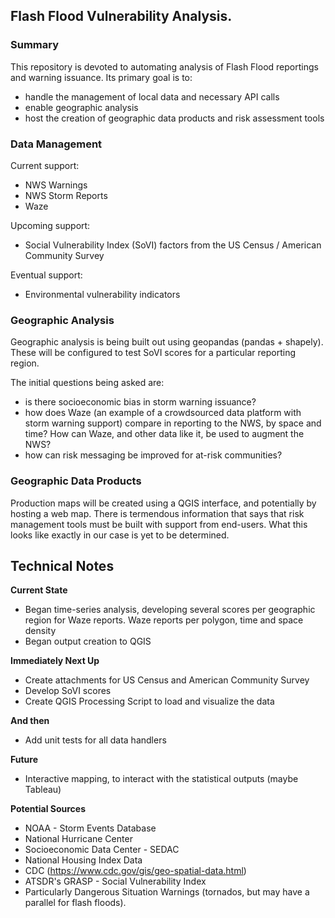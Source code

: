 ## Flash Flood Vulnerability Analysis.

### Summary
This repository is devoted to automating analysis of Flash Flood reportings and warning issuance.  Its primary goal is to:
- handle the management of local data and necessary API calls
- enable geographic analysis
- host the creation of geographic data products and risk assessment tools

### Data Management
Current support:
- NWS Warnings
- NWS Storm Reports
- Waze

Upcoming support:
- Social Vulnerability Index (SoVI) factors from the US Census / American Community Survey

Eventual support:
- Environmental vulnerability indicators 

### Geographic Analysis
Geographic analysis is being built out using geopandas (pandas + shapely).  These will be configured to test SoVI scores for a particular reporting region. 

The initial questions being asked are:
- is there socioeconomic bias in storm warning issuance?
- how does Waze (an example of a crowdsourced data platform with storm warning support) compare in reporting to the NWS, by space and time?  How can Waze, and other data like it, be used to augment the NWS?
- how can risk messaging be improved for at-risk communities?

### Geographic Data Products
Production maps will be created using a QGIS interface, and potentially by hosting a web map.  There is termendous information that says that risk management tools must be built with support from end-users.  What this looks like exactly in our case is yet to be determined.  

## Technical Notes

**Current State**
* Began time-series analysis, developing several scores per geographic region for Waze reports.  Waze reports per polygon, time and space density
* Began output creation to QGIS

**Immediately Next Up**
* Create attachments for US Census and American Community Survey
* Develop SoVI scores
* Create QGIS Processing Script to load and visualize the data

**And then**
* Add unit tests for all data handlers

**Future**
* Interactive mapping, to interact with the statistical outputs (maybe Tableau)

**Potential Sources**
* NOAA - Storm Events Database
* National Hurricane Center
* Socioeconomic Data Center - SEDAC
* National Housing Index Data
* CDC (https://www.cdc.gov/gis/geo-spatial-data.html)
* ATSDR's GRASP - Social Vulnerability Index
* Particularly Dangerous Situation Warnings (tornados, but may have a parallel for flash floods).
